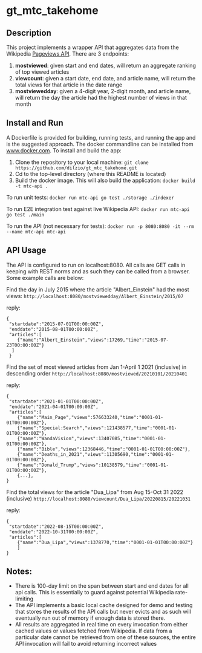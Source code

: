 # gt_mtc_takehome

## Description

This project implements a wrapper API that aggregates data from the
Wikipedia [Pageviews API](https://wikitech.wikimedia.org/wiki/Analytics/AQS/Pageviews#Quick_start).
There are 3 endpoints:

1. **mostviewed**: given start and end dates, will return an aggregate ranking of top viewed articles
2. **viewcount**: given a start date, end date, and article name, will return the total views for that article in the
   date range
3. **mostviewedday**: given a 4-digit year, 2-digit month, and article name, will return the day the article had the
   highest number of views in that month

## Install and Run

A Dockerfile is provided for building, running tests, and running the app and is the suggested approach. The docker
commandline
can be installed from www.docker.com. To install and build the app:

1. Clone the repository to your local machine: `git clone https://github.com/dilzio/gt_mtc_takehome.git`
2. Cd to the top-level directory (where this README is located)
3. Build the docker image. This will also build the application: `docker build -t mtc-api .`

To run unit tests:
`docker run mtc-api go test ./storage ./indexer`

To run E2E integration test against live Wikipedia API:
`docker run mtc-api go test ./main`

To run the API (not necessary for tests):
`docker run -p 8080:8080 -it --rm --name mtc-api mtc-api`
## API Usage
The API is configured to run on localhost:8080. All calls are GET calls in keeping with REST norms and as such they can
be
called from a browser. Some example calls are below:

Find the day in July 2015 where the article "Albert_Einstein" had the most views:
`http://localhost:8080/mostviewedday/Albert_Einstein/2015/07`

reply:
```
{
 "startdate":"2015-07-01T00:00:00Z",
 "enddate":"2015-08-01T00:00:00Z",
 "articles":[
    {"name":"Albert_Einstein","views":17269,"time":"2015-07-23T00:00:00Z"}
  ]
 }
```

Find the set of most viewed articles from Jan 1-April 1 2021 (inclusive) in descending order
`http://localhost:8080/mostviewed/20210101/20210401`

reply:
```
{
 "startdate":"2021-01-01T00:00:00Z",
 "enddate":"2021-04-01T00:00:00Z",
 "articles":[
    {"name":"Main_Page","views":576633240,"time":"0001-01-01T00:00:00Z"},
    {"name":"Special:Search","views":121438577,"time":"0001-01-01T00:00:00Z"},
    {"name":"WandaVision","views":13407085,"time":"0001-01-01T00:00:00Z"},
    {"name":"Bible","views":12368446,"time":"0001-01-01T00:00:00Z"},
    {"name":"Deaths_in_2021","views":11305690,"time":"0001-01-01T00:00:00Z"},
    {"name":"Donald_Trump","views":10138579,"time":"0001-01-01T00:00:00Z"},
    {...},
}     
```

Find the total views for the article "Dua_Lipa" from Aug 15-Oct 31 2022 (inclusive)
`http://localhost:8080/viewcount/Dua_Lipa/20220815/20221031`

reply:
```
{
 "startdate":"2022-08-15T00:00:00Z",
 "enddate":"2022-10-31T00:00:00Z",
 "articles":[
    {"name":"Dua_Lipa","views":1378770,"time":"0001-01-01T00:00:00Z"}
    ]
}
```

## Notes:

- There is 100-day limit on the span between start and end dates for all api calls. This is essentially to guard
  against potential Wikipedia rate-limiting
- The API implements a basic local cache designed for demo and testing that stores the results of the API calls but
  never evicts
  and as such will eventually run out of memory if enough data is stored there.
- All results are aggregated in real time on every invocation from either cached values or values fetched from
  Wikipedia. If
  data from a particular date cannot be retrieved from one of these sources, the entire API invocation will fail to
  avoid
  returning incorrect values